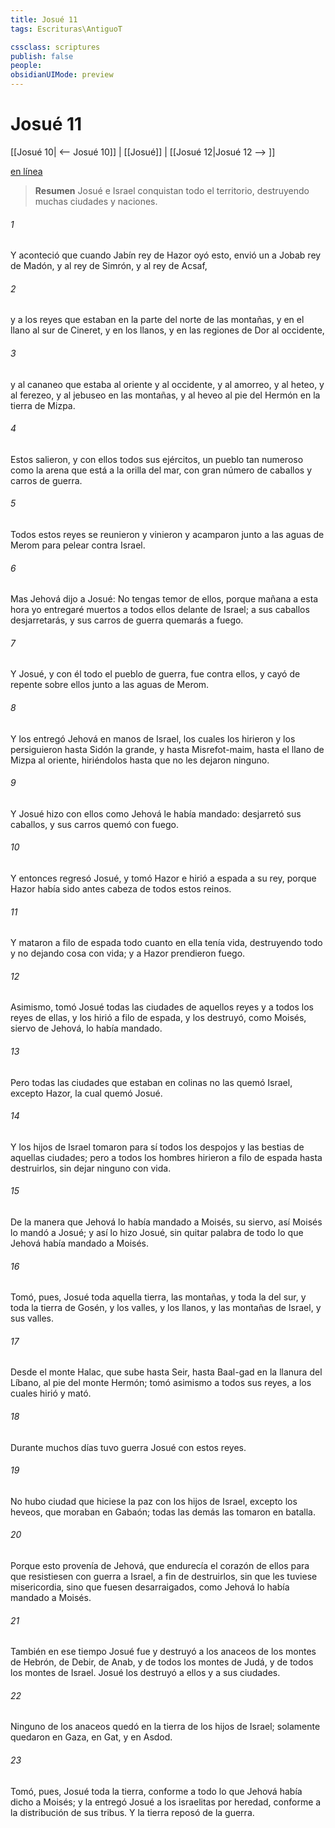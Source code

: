 ```yaml
---
title: Josué 11
tags: Escrituras\AntiguoT

cssclass: scriptures
publish: false
people:
obsidianUIMode: preview
---
```


# Josué 11
[[Josué 10| <-- Josué 10]] | [[Josué]] | [[Josué 12|Josué 12 --> ]]

[en línea](https://churchofjesuschrist.org/study/scriptures/ot/josh/11?lang=spa)

> __Resumen__
Josué e Israel conquistan todo el territorio, destruyendo muchas ciudades y naciones.

###### 1 
Y aconteció que cuando Jabín rey de Hazor oyó esto, envió un  a Jobab rey de Madón, y al rey de Simrón, y al rey de Acsaf,

###### 2 
y a los reyes que estaban en la parte del norte de las montañas, y en el llano al sur de Cineret, y en los llanos, y en las regiones de Dor al occidente,

###### 3 
y al cananeo que estaba al oriente y al occidente, y al amorreo, y al heteo, y al ferezeo, y al jebuseo en las montañas, y al heveo al pie del Hermón en la tierra de Mizpa.

###### 4 
Estos salieron, y con ellos todos sus ejércitos, un pueblo tan numeroso como la arena que está a la orilla del mar, con gran número de caballos y carros de guerra.

###### 5 
Todos estos reyes se reunieron y vinieron y acamparon junto a las aguas de Merom para pelear contra Israel.

###### 6 
Mas Jehová dijo a Josué: No tengas temor de ellos, porque mañana a esta hora yo entregaré muertos a todos ellos delante de Israel; a sus caballos desjarretarás, y sus carros de guerra quemarás a fuego.

###### 7 
Y Josué, y con él todo el pueblo de guerra, fue contra ellos, y cayó de repente sobre ellos junto a las aguas de Merom.

###### 8 
Y los entregó Jehová en manos de Israel, los cuales los hirieron y los persiguieron hasta Sidón la grande, y hasta Misrefot-maim, hasta el llano de Mizpa al oriente, hiriéndolos hasta que no les dejaron ninguno.

###### 9 
Y Josué hizo con ellos como Jehová le había mandado: desjarretó sus caballos, y sus carros quemó con fuego.

###### 10 
Y entonces regresó Josué, y tomó Hazor e hirió a espada a su rey, porque Hazor había sido antes cabeza de todos estos reinos.

###### 11 
Y mataron a filo de espada todo cuanto en ella tenía vida, destruyendo todo y no dejando cosa con vida; y a Hazor prendieron fuego.

###### 12 
Asimismo, tomó Josué todas las ciudades de aquellos reyes y a todos los reyes de ellas, y los hirió a filo de espada, y los destruyó, como Moisés, siervo de Jehová, lo había mandado.

###### 13 
Pero todas las ciudades que estaban en colinas no las quemó Israel, excepto Hazor, la cual quemó Josué.

###### 14 
Y los hijos de Israel tomaron para sí todos los despojos y las bestias de aquellas ciudades; pero a todos los hombres hirieron a filo de espada hasta destruirlos, sin dejar ninguno con vida.

###### 15 
De la manera que Jehová lo había mandado a Moisés, su siervo, así Moisés lo mandó a Josué; y así lo hizo Josué, sin quitar palabra de todo lo que Jehová había mandado a Moisés.

###### 16 
Tomó, pues, Josué toda aquella tierra, las montañas, y toda la  del sur, y toda la tierra de Gosén, y los valles, y los llanos, y las montañas de Israel, y sus valles.

###### 17 
Desde el monte Halac, que sube hasta Seir, hasta Baal-gad en la llanura del Líbano, al pie del monte Hermón; tomó asimismo a todos sus reyes, a los cuales hirió y mató.

###### 18 
Durante muchos días tuvo guerra Josué con estos reyes.

###### 19 
No hubo ciudad que hiciese la paz con los hijos de Israel, excepto los heveos, que moraban en Gabaón; todas las demás las tomaron en batalla.

###### 20 
Porque esto provenía de Jehová, que endurecía el corazón de ellos para que resistiesen con guerra a Israel, a fin de destruirlos, sin que les tuviese misericordia, sino que fuesen desarraigados, como Jehová lo había mandado a Moisés.

###### 21 
También en ese tiempo Josué fue y destruyó a los anaceos de los montes de Hebrón, de Debir, de Anab, y de todos los montes de Judá, y de todos los montes de Israel. Josué los destruyó a ellos y a sus ciudades.

###### 22 
Ninguno de los anaceos quedó en la tierra de los hijos de Israel; solamente quedaron en Gaza, en Gat, y en Asdod.

###### 23 
Tomó, pues, Josué toda la tierra, conforme a todo lo que Jehová había dicho a Moisés; y la entregó Josué a los israelitas por heredad, conforme a la distribución de sus tribus. Y la tierra reposó de la guerra.

